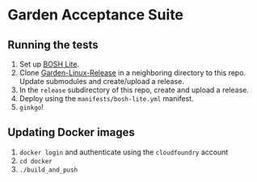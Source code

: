 # Garden Acceptance Suite

## Running the tests

1. Set up [BOSH Lite](https://github.com/cloudfoundry/bosh-lite).
1. Clone
   [Garden-Linux-Release](https://github.com/cloudfoundry-incubator/garden-linux-release)
   in a neighboring directory to this repo. Update submodules and create/upload
   a release.
1. In the `release` subdirectory of this repo, create and upload a release.
1. Deploy using the `manifests/bosh-lite.yml` manifest.
1. `ginkgo`!

## Updating Docker images

1. `docker login` and authenticate using the `cloudfoundry` account
1. `cd docker`
1. `./build_and_push`
